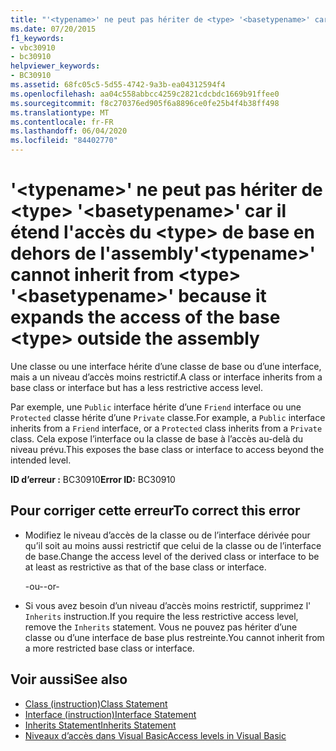 ```yaml
---
title: "'<typename>' ne peut pas hériter de <type> '<basetypename>' car il étend l'accès du <type> de base en dehors de l'assembly"
ms.date: 07/20/2015
f1_keywords:
- vbc30910
- bc30910
helpviewer_keywords:
- BC30910
ms.assetid: 68fc05c5-5d55-4742-9a3b-ea04312594f4
ms.openlocfilehash: aa04c558abbcc4259c2821cdcbdc1669b91ffee0
ms.sourcegitcommit: f8c270376ed905f6a8896ce0fe25b4f4b38ff498
ms.translationtype: MT
ms.contentlocale: fr-FR
ms.lasthandoff: 06/04/2020
ms.locfileid: "84402770"
---
```

# <a name="typename-cannot-inherit-from-type-basetypename-because-it-expands-the-access-of-the-base-type-outside-the-assembly"></a><span data-ttu-id="e6a03-102">'\<typename>' ne peut pas hériter de \<type> '\<basetypename>' car il étend l'accès du \<type> de base en dehors de l'assembly</span><span class="sxs-lookup"><span data-stu-id="e6a03-102">'\<typename>' cannot inherit from \<type> '\<basetypename>' because it expands the access of the base \<type> outside the assembly</span></span>
<span data-ttu-id="e6a03-103">Une classe ou une interface hérite d’une classe de base ou d’une interface, mais a un niveau d’accès moins restrictif.</span><span class="sxs-lookup"><span data-stu-id="e6a03-103">A class or interface inherits from a base class or interface but has a less restrictive access level.</span></span>  
  
 <span data-ttu-id="e6a03-104">Par exemple, une `Public` interface hérite d’une `Friend` interface ou une `Protected` classe hérite d’une `Private` classe.</span><span class="sxs-lookup"><span data-stu-id="e6a03-104">For example, a `Public` interface inherits from a `Friend` interface, or a `Protected` class inherits from a `Private` class.</span></span> <span data-ttu-id="e6a03-105">Cela expose l’interface ou la classe de base à l’accès au-delà du niveau prévu.</span><span class="sxs-lookup"><span data-stu-id="e6a03-105">This exposes the base class or interface to access beyond the intended level.</span></span>  
  
 <span data-ttu-id="e6a03-106">**ID d’erreur :** BC30910</span><span class="sxs-lookup"><span data-stu-id="e6a03-106">**Error ID:** BC30910</span></span>  
  
## <a name="to-correct-this-error"></a><span data-ttu-id="e6a03-107">Pour corriger cette erreur</span><span class="sxs-lookup"><span data-stu-id="e6a03-107">To correct this error</span></span>  
  
- <span data-ttu-id="e6a03-108">Modifiez le niveau d’accès de la classe ou de l’interface dérivée pour qu’il soit au moins aussi restrictif que celui de la classe ou de l’interface de base.</span><span class="sxs-lookup"><span data-stu-id="e6a03-108">Change the access level of the derived class or interface to be at least as restrictive as that of the base class or interface.</span></span>  
  
     <span data-ttu-id="e6a03-109">-ou-</span><span class="sxs-lookup"><span data-stu-id="e6a03-109">-or-</span></span>  
  
- <span data-ttu-id="e6a03-110">Si vous avez besoin d’un niveau d’accès moins restrictif, supprimez l' `Inherits` instruction.</span><span class="sxs-lookup"><span data-stu-id="e6a03-110">If you require the less restrictive access level, remove the `Inherits` statement.</span></span> <span data-ttu-id="e6a03-111">Vous ne pouvez pas hériter d’une classe ou d’une interface de base plus restreinte.</span><span class="sxs-lookup"><span data-stu-id="e6a03-111">You cannot inherit from a more restricted base class or interface.</span></span>  
  
## <a name="see-also"></a><span data-ttu-id="e6a03-112">Voir aussi</span><span class="sxs-lookup"><span data-stu-id="e6a03-112">See also</span></span>

- [<span data-ttu-id="e6a03-113">Class (instruction)</span><span class="sxs-lookup"><span data-stu-id="e6a03-113">Class Statement</span></span>](../statements/class-statement.md)
- [<span data-ttu-id="e6a03-114">Interface (instruction)</span><span class="sxs-lookup"><span data-stu-id="e6a03-114">Interface Statement</span></span>](../statements/interface-statement.md)
- [<span data-ttu-id="e6a03-115">Inherits Statement</span><span class="sxs-lookup"><span data-stu-id="e6a03-115">Inherits Statement</span></span>](../statements/inherits-statement.md)
- [<span data-ttu-id="e6a03-116">Niveaux d’accès dans Visual Basic</span><span class="sxs-lookup"><span data-stu-id="e6a03-116">Access levels in Visual Basic</span></span>](../../programming-guide/language-features/declared-elements/access-levels.md)
